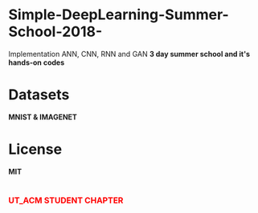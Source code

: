 # Simple-DeepLearning-Summer-School-2018-
Implementation ANN, CNN, RNN and GAN
**3 day summer school and it's hands-on codes**
# Datasets
**MNIST & IMAGENET**
# License
**MIT**

# <font size="3" color="red">UT_ACM STUDENT CHAPTER</font>
